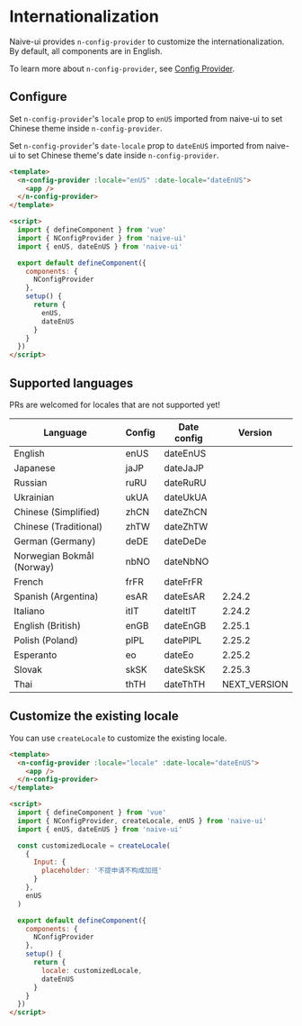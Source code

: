 <!--anchor:on-->

# Internationalization

Naive-ui provides `n-config-provider` to customize the internationalization. By default, all components are in English.

To learn more about `n-config-provider`, see [Config Provider](../components/config-provider).

## Configure

Set `n-config-provider`'s `locale` prop to `enUS` imported from naive-ui to set Chinese theme inside `n-config-provider`.

Set `n-config-provider`'s `date-locale` prop to `dateEnUS` imported from naive-ui to set Chinese theme's date inside `n-config-provider`.

```html
<template>
  <n-config-provider :locale="enUS" :date-locale="dateEnUS">
    <app />
  </n-config-provider>
</template>

<script>
  import { defineComponent } from 'vue'
  import { NConfigProvider } from 'naive-ui'
  import { enUS, dateEnUS } from 'naive-ui'

  export default defineComponent({
    components: {
      NConfigProvider
    },
    setup() {
      return {
        enUS,
        dateEnUS
      }
    }
  })
</script>
```

## Supported languages

PRs are welcomed for locales that are not supported yet!

| Language                  | Config | Date config | Version      |
| ------------------------- | ------ | ----------- | ------------ |
| English                   | enUS   | dateEnUS    |              |
| Japanese                  | jaJP   | dateJaJP    |              |
| Russian                   | ruRU   | dateRuRU    |              |
| Ukrainian                 | ukUA   | dateUkUA    |              |
| Chinese (Simplified)      | zhCN   | dateZhCN    |              |
| Chinese (Traditional)     | zhTW   | dateZhTW    |              |
| German (Germany)          | deDE   | dateDeDe    |              |
| Norwegian Bokmål (Norway) | nbNO   | dateNbNO    |              |
| French                    | frFR   | dateFrFR    |              |
| Spanish (Argentina)       | esAR   | dateEsAR    | 2.24.2       |
| Italiano                  | itIT   | dateItIT    | 2.24.2       |
| English (British)         | enGB   | dateEnGB    | 2.25.1       |
| Polish (Poland)           | plPL   | datePlPL    | 2.25.2       |
| Esperanto                 | eo     | dateEo      | 2.25.2       |
| Slovak                    | skSK   | dateSkSK    | 2.25.3       |
| Thai                      | thTH   | dateThTH    | NEXT_VERSION |

## Customize the existing locale

You can use `createLocale` to customize the existing locale.

```html
<template>
  <n-config-provider :locale="locale" :date-locale="dateEnUS">
    <app />
  </n-config-provider>
</template>

<script>
  import { defineComponent } from 'vue'
  import { NConfigProvider, createLocale, enUS } from 'naive-ui'
  import { enUS, dateEnUS } from 'naive-ui'

  const customizedLocale = createLocale(
    {
      Input: {
        placeholder: '不提申请不构成加班'
      }
    },
    enUS
  )

  export default defineComponent({
    components: {
      NConfigProvider
    },
    setup() {
      return {
        locale: customizedLocale,
        dateEnUS
      }
    }
  })
</script>
```
